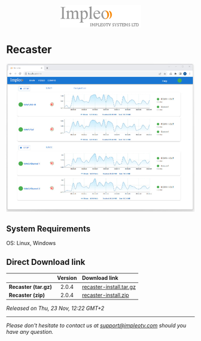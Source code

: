 
<div align="center">
  <a >
    <img src="images/impleo_logo.png" alt="Logo" >
  </a>
</div>

# Recaster

![Recaster](images/recaster-main-sm.jpg)

## System Requirements

OS: Linux, Windows


## Direct Download link

|          | Version             | Download link                                                           | 
|:---------|:-------------------:|:------------------------------------------------------------------------|
| **Recaster (tar.gz)** |  2.0.4 | [recaster-install.tar.gz](https://github.com/impleotv/recaster-release/releases/download/v2.0.4/recaster-install.tar.gz)  | 
| **Recaster (zip)** |  2.0.4 | [recaster-install.zip](https://github.com/impleotv/recaster-release/releases/download/v2.0.4/recaster-install.zip)  | 

*Released on Thu, 23 Nov, 12:22 GMT+2*



----  
*Please don't hesitate to contact us at support@impleotv.com should you have any question.*
